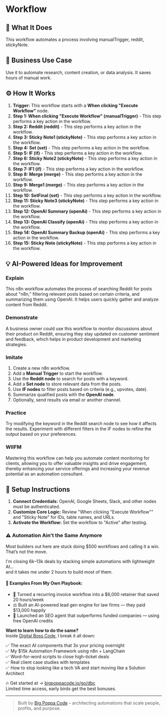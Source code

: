 # Workflow

## 🚀 What It Does
This workflow automates a process involving manualTrigger, reddit, stickyNote.

## 💼 Business Use Case
Use it to automate research, content creation, or data analysis. It saves hours of manual work.

## ⚙️ How It Works
1.  **Trigger:** This workflow starts with a **When clicking "Execute Workflow"** node.
2. **Step 1: When clicking "Execute Workflow" (manualTrigger)** - This step performs a key action in the workflow.
3. **Step 2: Reddit (reddit)** - This step performs a key action in the workflow.
4. **Step 3: Sticky Note1 (stickyNote)** - This step performs a key action in the workflow.
5. **Step 4: Set (set)** - This step performs a key action in the workflow.
6. **Step 5: IF (if)** - This step performs a key action in the workflow.
7. **Step 6: Sticky Note2 (stickyNote)** - This step performs a key action in the workflow.
8. **Step 7: IF1 (if)** - This step performs a key action in the workflow.
9. **Step 8: Merge (merge)** - This step performs a key action in the workflow.
10. **Step 9: Merge1 (merge)** - This step performs a key action in the workflow.
11. **Step 10: SetFinal (set)** - This step performs a key action in the workflow.
12. **Step 11: Sticky Note3 (stickyNote)** - This step performs a key action in the workflow.
13. **Step 12: OpenAI Summary (openAi)** - This step performs a key action in the workflow.
14. **Step 13: OpenAI Classify (openAi)** - This step performs a key action in the workflow.
15. **Step 14: OpenAI Summary Backup (openAi)** - This step performs a key action in the workflow.
16. **Step 15: Sticky Note (stickyNote)** - This step performs a key action in the workflow.

## 💡 AI-Powered Ideas for Improvement
### Explain
This n8n workflow automates the process of searching Reddit for posts about "n8n," filtering relevant posts based on certain criteria, and summarizing them using OpenAI. It helps users quickly gather and analyze content from Reddit.

### Demonstrate
A business owner could use this workflow to monitor discussions about their product on Reddit, ensuring they stay updated on customer sentiment and feedback, which helps in product development and marketing strategies.

### Imitate
1. Create a new n8n workflow.
2. Add a **Manual Trigger** to start the workflow.
3. Use the **Reddit node** to search for posts with a keyword.
4. Add a **Set node** to store relevant data from the posts.
5. Use **IF nodes** to filter posts based on criteria (e.g., upvotes, date).
6. Summarize qualified posts with the **OpenAI node**.
7. Optionally, send results via email or another channel.

### Practice
Try modifying the keyword in the Reddit search node to see how it affects the results. Experiment with different filters in the IF nodes to refine the output based on your preferences.

### WIIFM
Mastering this workflow can help you automate content monitoring for clients, allowing you to offer valuable insights and drive engagement, thereby enhancing your service offerings and increasing your revenue potential as an automation consultant.

## 🔧 Setup Instructions
1. **Connect Credentials:** OpenAI, Google Sheets, Slack, and other nodes must be authenticated.
2. **Customize Core Logic:** Review "When clicking "Execute Workflow"" and "Sticky Note" for IDs, table names, and URLs.
3. **Activate the Workflow:** Set the workflow to "Active" after testing.

### ⚠️ Automation Ain’t the Same Anymore

Most builders out here are stuck doing $500 workflows and calling it a win.  
That’s not the move.  

I'm closing $6k–$13k deals by stacking simple automations with lightweight AI...  
and it takes me under 2 hours to build most of them.

#### 🧠 Examples From My Own Playbook:
- 🔁 Turned a recurring invoice workflow into a $6,000 retainer that saved 20 hours/week  
- ⚖️ Built an AI-powered lead gen engine for law firms — they paid $13,000 happily  
- 🚀 Launched an SEO agent that outperforms funded companies — using free OpenAI credits  

**Want to learn how to do the same?**  
Inside [Digital Boss Code](https://bigpoppacode.io/go/dbc), I break it all down:

✅ The exact AI components that 3x your pricing overnight  
✅ My $15k Automation Framework using n8n + LangChain  
✅ Word-for-word scripts to close high-ticket deals  
✅ Real client case studies with templates  
✅ How to stop looking like a tech VA and start moving like a Solution Architect  

🔥 Get started at → [bigpoppacode.io/go/dbc](https://bigpoppacode.io/go/dbc)  
Limited time access, early birds get the best bonuses.

---
> Built by [Big Poppa Code](https://bigpoppacode.io) – architecting automations that scale people, profits, and purpose.
